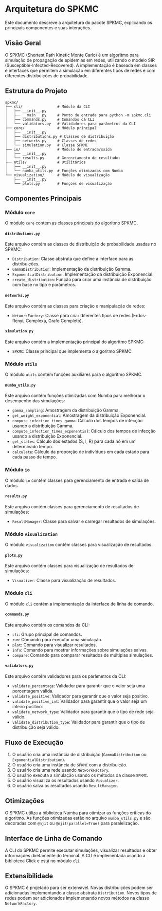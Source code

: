 # Arquitetura do SPKMC

Este documento descreve a arquitetura do pacote SPKMC, explicando os principais componentes e suas interações.

## Visão Geral

O SPKMC (Shortest Path Kinetic Monte Carlo) é um algoritmo para simulação de propagação de epidemias em redes, utilizando o modelo SIR (Susceptible-Infected-Recovered). A implementação é baseada em classes e interfaces que permitem a simulação em diferentes tipos de redes e com diferentes distribuições de probabilidade.

## Estrutura do Projeto

```
spkmc/
├── cli/                # Módulo da CLI
│   ├── __init__.py
│   ├── __main__.py     # Ponto de entrada para python -m spkmc.cli
│   ├── commands.py     # Comandos da CLI
│   └── validators.py   # Validadores para parâmetros da CLI
├── core/               # Módulo principal
│   ├── __init__.py
│   ├── distributions.py # Classes de distribuição
│   ├── networks.py     # Classes de redes
│   └── simulation.py   # Classe SPKMC
├── io/                 # Módulo de entrada/saída
│   ├── __init__.py
│   └── results.py      # Gerenciamento de resultados
├── utils/              # Utilitários
│   ├── __init__.py
│   └── numba_utils.py  # Funções otimizadas com Numba
└── visualization/      # Módulo de visualização
    ├── __init__.py
    └── plots.py        # Funções de visualização
```

## Componentes Principais

### Módulo `core`

O módulo `core` contém as classes principais do algoritmo SPKMC.

#### `distributions.py`

Este arquivo contém as classes de distribuição de probabilidade usadas no SPKMC:

- `Distribution`: Classe abstrata que define a interface para as distribuições.
- `GammaDistribution`: Implementação da distribuição Gamma.
- `ExponentialDistribution`: Implementação da distribuição Exponencial.
- `create_distribution`: Função para criar uma instância de distribuição com base no tipo e parâmetros.

#### `networks.py`

Este arquivo contém as classes para criação e manipulação de redes:

- `NetworkFactory`: Classe para criar diferentes tipos de redes (Erdos-Renyi, Complexa, Grafo Completo).

#### `simulation.py`

Este arquivo contém a implementação principal do algoritmo SPKMC:

- `SPKMC`: Classe principal que implementa o algoritmo SPKMC.

### Módulo `utils`

O módulo `utils` contém funções auxiliares para o algoritmo SPKMC.

#### `numba_utils.py`

Este arquivo contém funções otimizadas com Numba para melhorar o desempenho das simulações:

- `gamma_sampling`: Amostragem da distribuição Gamma.
- `get_weight_exponential`: Amostragem da distribuição Exponencial.
- `compute_infection_times_gamma`: Cálculo dos tempos de infecção usando a distribuição Gamma.
- `compute_infection_times_exponential`: Cálculo dos tempos de infecção usando a distribuição Exponencial.
- `get_states`: Cálculo dos estados (S, I, R) para cada nó em um determinado tempo.
- `calculate`: Cálculo da proporção de indivíduos em cada estado para cada passo de tempo.

### Módulo `io`

O módulo `io` contém classes para gerenciamento de entrada e saída de dados.

#### `results.py`

Este arquivo contém classes para gerenciamento de resultados de simulações:

- `ResultManager`: Classe para salvar e carregar resultados de simulações.

### Módulo `visualization`

O módulo `visualization` contém classes para visualização de resultados.

#### `plots.py`

Este arquivo contém classes para visualização de resultados de simulações:

- `Visualizer`: Classe para visualização de resultados.

### Módulo `cli`

O módulo `cli` contém a implementação da interface de linha de comando.

#### `commands.py`

Este arquivo contém os comandos da CLI:

- `cli`: Grupo principal de comandos.
- `run`: Comando para executar uma simulação.
- `plot`: Comando para visualizar resultados.
- `info`: Comando para mostrar informações sobre simulações salvas.
- `compare`: Comando para comparar resultados de múltiplas simulações.

#### `validators.py`

Este arquivo contém validadores para os parâmetros da CLI:

- `validate_percentage`: Validador para garantir que o valor seja uma porcentagem válida.
- `validate_positive`: Validador para garantir que o valor seja positivo.
- `validate_positive_int`: Validador para garantir que o valor seja um inteiro positivo.
- `validate_network_type`: Validador para garantir que o tipo de rede seja válido.
- `validate_distribution_type`: Validador para garantir que o tipo de distribuição seja válido.

## Fluxo de Execução

1. O usuário cria uma instância de distribuição (`GammaDistribution` ou `ExponentialDistribution`).
2. O usuário cria uma instância de `SPKMC` com a distribuição.
3. O usuário cria uma rede usando `NetworkFactory`.
4. O usuário executa a simulação usando os métodos da classe `SPKMC`.
5. O usuário visualiza os resultados usando `Visualizer`.
6. O usuário salva os resultados usando `ResultManager`.

## Otimizações

O SPKMC utiliza a biblioteca Numba para otimizar as funções críticas do algoritmo. As funções otimizadas estão no arquivo `numba_utils.py` e são decoradas com `@njit` ou `@njit(parallel=True)` para paralelização.

## Interface de Linha de Comando

A CLI do SPKMC permite executar simulações, visualizar resultados e obter informações diretamente do terminal. A CLI é implementada usando a biblioteca Click e está no módulo `cli`.

## Extensibilidade

O SPKMC é projetado para ser extensível. Novas distribuições podem ser adicionadas implementando a classe abstrata `Distribution`. Novos tipos de redes podem ser adicionados implementando novos métodos na classe `NetworkFactory`.